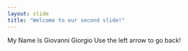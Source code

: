```yaml
---
layout: slide
title: "Welcome to our second slide!"
---
```

My Name Is Giovanni Giorgio
Use the left arrow to go back!
